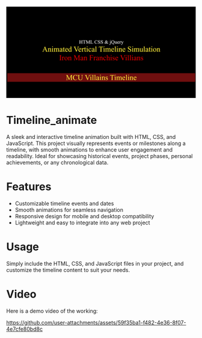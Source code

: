 ![Project Preview](/Assets/Video_thumbnail.png)  

# Timeline_animate
A sleek and interactive timeline animation built with HTML, CSS, and JavaScript. This project visually represents events or milestones along a timeline, with smooth animations to enhance user engagement and readability. Ideal for showcasing historical events, project phases, personal achievements, or any chronological data.

# Features
- Customizable timeline events and dates
- Smooth animations for seamless navigation
- Responsive design for mobile and desktop compatibility
- Lightweight and easy to integrate into any web project

# Usage
Simply include the HTML, CSS, and JavaScript files in your project, and customize the timeline content to suit your needs.

# Video
Here is a demo video of the working:<br>

https://github.com/user-attachments/assets/59f35ba1-f482-4e36-8f07-4e7cfe80bd8c